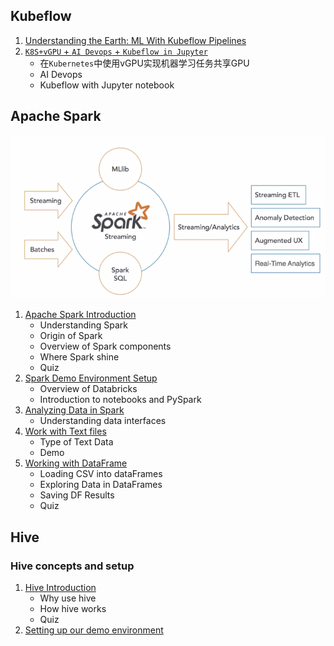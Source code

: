 ## Kubeflow 

1. [Understanding the Earth: ML With Kubeflow Pipelines](1Kubeflow_pipelines.md)
2. [`K8S+vGPU` + `AI Devops` + `Kubeflow in Jupyter`](2vGPU_Kubeflow_AI_Devops.md)
   *  在`Kubernetes`中使用vGPU实现机器学习任务共享GPU
   *  AI Devops
   *  Kubeflow with Jupyter notebook


## Apache Spark

![Alt Image Text](images/spba/1_1.png "Body image")

1. [Apache Spark Introduction](sp1_Intro.md)
   * Understanding Spark
   * Origin of Spark
   * Overview of Spark components
   * Where Spark shine
   * Quiz
2. [Spark Demo Environment Setup](sp2_Env_setup.md)
   * Overview of Databricks
   * Introduction to notebooks and PySpark
3. [Analyzing Data in Spark](sp3_ana_data.md)
   * Understanding data interfaces
4. [Work with Text files](sp4_textfile.md) 
   * Type of Text Data
   * Demo
5. [Working with DataFrame](sp5_DataFrame.md)
   * Loading CSV into dataFrames
   * Exploring Data in DataFrames
   * Saving DF Results
   * Quiz


## Hive

### Hive concepts and setup

1. [Hive Introduction](hive1_intro.md)
   * Why use hive
   * How hive works
   * Quiz
2. [Setting up our demo environment](hive2_setting_demo_env.md)

